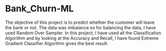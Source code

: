 # Bank_Churn-ML
The objective of this project is to predict whether the customer will leave the bank or not. The data was imbalance so for balancing the data, I have used Random Over Sampler. In this project, I have used all the Classification Algorithm and by looking at the Accuracy and Recall, I have found Extreme Gradient Classifier Algorithm gives the best result.

